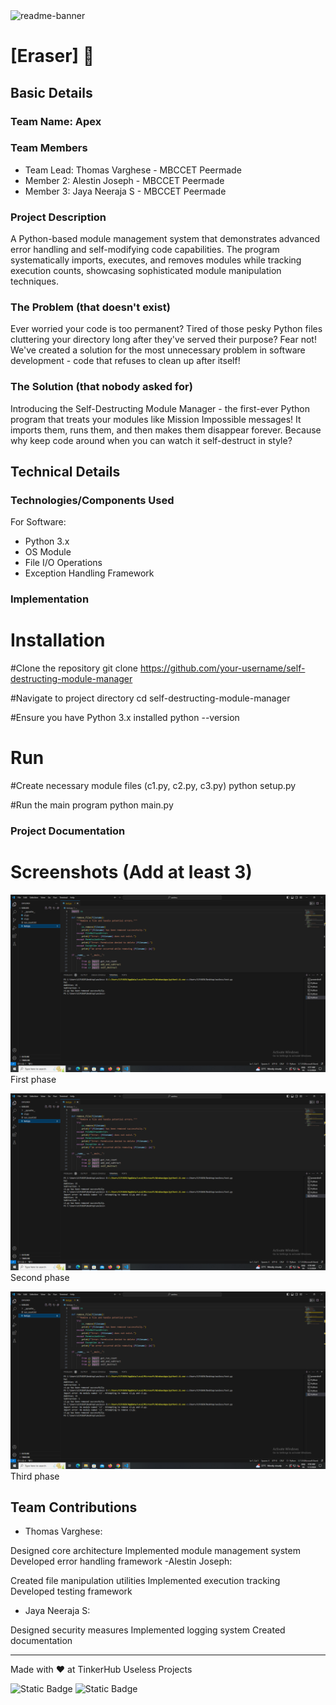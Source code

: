 <img width="1280" alt="readme-banner" src="https://github.com/user-attachments/assets/35332e92-44cb-425b-9dff-27bcf1023c6c">

# [Eraser] 🎯


## Basic Details
### Team Name: Apex


### Team Members
- Team Lead: Thomas Varghese - MBCCET Peermade
- Member 2: Alestin Joseph - MBCCET Peermade
- Member 3: Jaya Neeraja S - MBCCET Peermade

### Project Description
A Python-based module management system that demonstrates advanced error handling and self-modifying code capabilities. 
The program systematically imports, executes, and removes modules while tracking execution counts, showcasing 
sophisticated module manipulation techniques.

### The Problem (that doesn't exist)
Ever worried your code is too permanent? Tired of those pesky Python files cluttering your directory long after they've served their purpose?
Fear not! We've created a solution for the most unnecessary problem in software development - code that refuses to clean up after itself!

### The Solution (that nobody asked for)
Introducing the Self-Destructing Module Manager - the first-ever Python program that treats your modules like Mission Impossible messages!
It imports them, runs them, and then makes them disappear forever. Because why keep code around when you can watch it self-destruct in style?

## Technical Details
### Technologies/Components Used
For Software:
- Python 3.x
- OS Module
- File I/O Operations
- Exception Handling Framework

### Implementation

# Installation

#Clone the repository
git clone https://github.com/your-username/self-destructing-module-manager

#Navigate to project directory
cd self-destructing-module-manager

#Ensure you have Python 3.x installed
python --version
# Run
#Create necessary module files (c1.py, c2.py, c3.py)
python setup.py

#Run the main program
python main.py

### Project Documentation

# Screenshots (Add at least 3)
![Screenshot1](https://github.com/Thomasv9897/Eraser-/blob/main/Screenshot%20(13).png?raw=true)
First phase

![Screenshot2](https://github.com/Thomasv9897/Eraser-/blob/main/Screenshot%20(14).png?raw=true)
Second phase

![Screenshot3](https://github.com/Thomasv9897/Eraser-/blob/main/Screenshot%20(15).png?raw=true)
Third phase

## Team Contributions
- Thomas Varghese:

Designed core architecture
Implemented module management system
Developed error handling framework
-Alestin Joseph:

Created file manipulation utilities
Implemented execution tracking
Developed testing framework 
- Jaya Neeraja S:

Designed security measures
Implemented logging system
Created documentation

---
Made with ❤️ at TinkerHub Useless Projects 

![Static Badge](https://img.shields.io/badge/TinkerHub-24?color=%23000000&link=https%3A%2F%2Fwww.tinkerhub.org%2F)
![Static Badge](https://img.shields.io/badge/UselessProject--24-24?link=https%3A%2F%2Fwww.tinkerhub.org%2Fevents%2FQ2Q1TQKX6Q%2FUseless%2520Projects)


